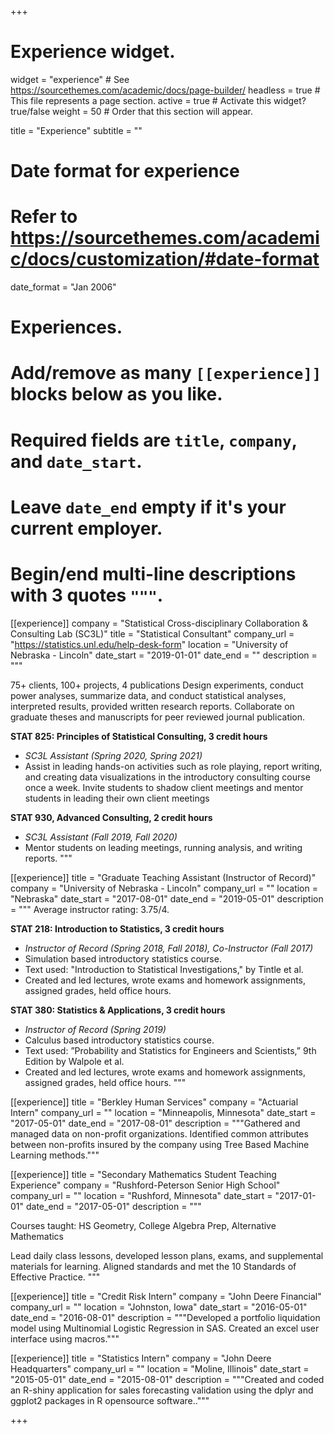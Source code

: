 +++
# Experience widget.
widget = "experience"  # See https://sourcethemes.com/academic/docs/page-builder/
headless = true  # This file represents a page section.
active = true  # Activate this widget? true/false
weight = 50  # Order that this section will appear.

title = "Experience"
subtitle = ""

# Date format for experience
#   Refer to https://sourcethemes.com/academic/docs/customization/#date-format
date_format = "Jan 2006"

# Experiences.
#   Add/remove as many `[[experience]]` blocks below as you like.
#   Required fields are `title`, `company`, and `date_start`.
#   Leave `date_end` empty if it's your current employer.
#   Begin/end multi-line descriptions with 3 quotes `"""`.

[[experience]]
  company = "Statistical Cross-disciplinary Collaboration & Consulting Lab (SC3L)"
  title = "Statistical Consultant"
  company_url = "https://statistics.unl.edu/help-desk-form"
  location = "University of Nebraska - Lincoln"
  date_start = "2019-01-01"
  date_end = ""
  description = """
  
75+ clients, 100+ projects, 4 publications
Design experiments, conduct power analyses, summarize data, and conduct statistical analyses,
interpreted results, provided written research reports.
Collaborate on graduate theses and manuscripts for peer reviewed journal publication.

**STAT 825: Principles of Statistical Consulting, 3 credit hours**
+ *SC3L Assistant (Spring 2020, Spring 2021)*
+ Assist in leading hands-on activities such as role playing, report writing, and creating data visualizations in the introductory consulting course once a week. Invite students to shadow client meetings and mentor students in leading their own client meetings
  
**STAT 930, Advanced Consulting, 2 credit hours**
+ *SC3L Assistant (Fall 2019, Fall 2020)*
+ Mentor students on leading meetings, running analysis, and writing reports.
  """
  
[[experience]]
  title = "Graduate Teaching Assistant (Instructor of Record)"
  company = "University of Nebraska - Lincoln"
  company_url = ""
  location = "Nebraska"
  date_start = "2017-08-01"
  date_end = "2019-05-01"
  description = """
Average instructor rating: 3.75/4.

**STAT 218: Introduction to Statistics, 3 credit hours**
+ *Instructor of Record (Spring 2018, Fall 2018), Co-Instructor (Fall 2017)*
+ Simulation based introductory statistics course.
+ Text used: "Introduction to Statistical Investigations," by Tintle et al.
+ Created and led lectures, wrote exams and homework assignments, assigned grades, held office hours.

**STAT 380: Statistics & Applications, 3 credit hours**
+ *Instructor of Record (Spring 2019)*
+ Calculus based introductory statistics course.
+ Text used: ”Probability and Statistics for Engineers and Scientists,” 9th Edition by Walpole et al.
+ Created and led lectures, wrote exams and homework assignments, assigned grades, held office hours.
  """

[[experience]]
  title = "Berkley Human Services"
  company = "Actuarial Intern"
  company_url = ""
  location = "Minneapolis, Minnesota"
  date_start = "2017-05-01"
  date_end = "2017-08-01"
  description = """Gathered and managed data on non-profit organizations. Identified common attributes between non-profits insured by the company using Tree Based Machine Learning methods."""
  
[[experience]]
  title = "Secondary Mathematics Student Teaching Experience"
  company = "Rushford-Peterson Senior High School"
  company_url = ""
  location = "Rushford, Minnesota"
  date_start = "2017-01-01"
  date_end = "2017-05-01"
  description = """
  
Courses taught: HS Geometry, College Algebra Prep, Alternative Mathematics

Lead daily class lessons, developed lesson plans, exams, and supplemental materials for learning. Aligned standards and met the 10 Standards of Effective Practice.
  """
  
[[experience]]
  title = "Credit Risk Intern"
  company = "John Deere Financial"
  company_url = ""
  location = "Johnston, Iowa"
  date_start = "2016-05-01"
  date_end = "2016-08-01"
  description = """Developed a portfolio liquidation model using Multinomial Logistic Regression in SAS. Created an excel user interface using macros."""
  
[[experience]]
  title = "Statistics Intern"
  company = "John Deere Headquarters"
  company_url = ""
  location = "Moline, Illinois"
  date_start = "2015-05-01"
  date_end = "2015-08-01"
  description = """Created and coded an R-shiny application for sales forecasting validation using the dplyr and ggplot2 packages in R opensource software.."""

+++
